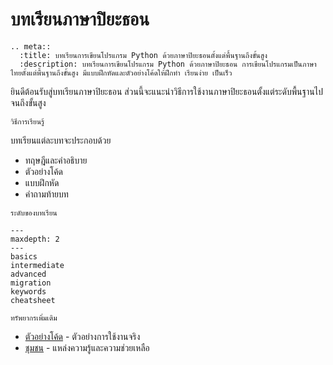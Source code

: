 # บทเรียนภาษาปิยะธอน

```{eval-rst}
.. meta::
  :title: บทเรียนการเขียนโปรแกรม Python ด้วยภาษาปิยะธอนตั้งแต่พื้นฐานถึงขั้นสูง
  :description: บทเรียนการเขียนโปรแกรม Python ด้วยภาษาปิยะธอน การเขียนโปรแกรมเป็นภาษาไทยตั้งแต่พื้นฐานถึงขั้นสูง มีแบบฝึกหัดและตัวอย่างโค้ดให้ฝึกทำ เรียนง่าย เป็นเร็ว
```

ยินดีต้อนรับสู่บทเรียนภาษาปิยะธอน ส่วนนี้จะแนะนำวิธีการใช้งานภาษาปิยะธอนตั้งแต่ระดับพื้นฐานไปจนถึงขั้นสูง

```{rubric}
วิธีการเรียนรู้
```

บทเรียนแต่ละบทจะประกอบด้วย

- ทฤษฎีและคำอธิบาย
- ตัวอย่างโค้ด
- แบบฝึกหัด
- คำถามท้ายบท

```{rubric}
ระดับของบทเรียน
```

```{toctree}
---
maxdepth: 2
---
basics
intermediate
advanced
migration
keywords
cheatsheet
```

```{rubric}
ทรัพยากรเพิ่มเติม
```

- [ตัวอย่างโค้ด](../examples/index.md) - ตัวอย่างการใช้งานจริง
- [ชุมชน](../community/index.md) - แหล่งความรู้และความช่วยเหลือ
